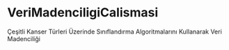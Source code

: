# VeriMadenciligiCalismasi
Çeşitli Kanser Türleri Üzerinde Sınıflandırma Algoritmalarını Kullanarak Veri Madenciliği 
